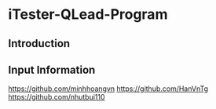 # iTester-QLead-Program
## Introduction
## Input Information
https://github.com/minhhoangvn
https://github.com/HanVnTg
https://github.com/nhutbui110
